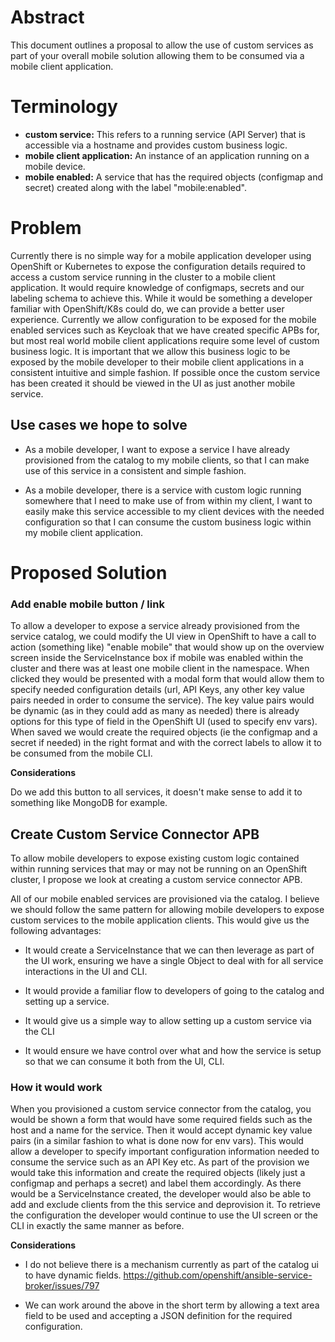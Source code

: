 # Abstract

This document outlines a proposal to allow the use of custom services as part of your overall mobile solution allowing them to be consumed via a mobile client application.


# Terminology

- **custom service:** This refers to a running service (API Server) that is accessible via a hostname and provides custom business logic.
- **mobile client application:** An instance of an application running on a mobile device.
- **mobile enabled:** A service that has the required objects (configmap and secret) created along with the label "mobile:enabled".

# Problem

Currently there is no simple way for a mobile application developer using OpenShift or Kubernetes to expose the configuration details required to access a custom service running in the cluster to a mobile client application. 
It would require knowledge of configmaps, secrets and our labeling schema to achieve this.
While it would be something a developer familiar with OpenShift/K8s could do, we can provide a better user experience.
Currently we allow configuration to be exposed for the mobile enabled services such as Keycloak that we have created specific APBs for, but most real world mobile client applications require some level of custom business logic. It is important that we allow this business logic to be exposed by the mobile developer to their mobile client applications in a consistent intuitive and simple fashion. If possible once the custom service has been created it should be viewed in the UI as just another mobile service.

## Use cases we hope to solve
- As a mobile developer, I want to expose a service I have already provisioned from the catalog to my mobile clients, so that I can make use of this service in a consistent and simple fashion.

- As a mobile developer, there is a service with custom logic running somewhere that I need to make use of from within my client, I want to easily make this service accessible to my client devices with the needed configuration so that I can consume the custom business logic within my mobile client application.

# Proposed Solution

### Add enable mobile button / link
To allow a developer to expose a service already provisioned from the service catalog, we could modify the UI view in OpenShift to have a call
to action (something like) "enable mobile" that would show up on the overview screen inside the ServiceInstance box if mobile was enabled within the cluster and there was at least one mobile client in the namespace. When clicked they would be presented with a modal form that would allow them to specify needed configuration details (url, API Keys, any other key value pairs needed in order to consume the service). The key value pairs would be dynamic (as in they could add as many as needed) there is already options for this type of field in the OpenShift UI (used to specify env vars).
When saved we would create the required objects (ie the configmap and a secret if needed) in the right format and with the correct labels to allow it to be consumed from the mobile CLI.

**Considerations**

Do we add this button to all services, it doesn't make sense to add it to something like MongoDB for example.

## Create Custom Service Connector APB

To allow mobile developers to expose existing custom logic contained within running services that may or may not be running on an OpenShift cluster, I propose we look at creating a custom service connector APB.

All of our mobile enabled services are provisioned via the catalog. I believe we should follow the same pattern for allowing mobile developers to expose custom services to the mobile application clients. This would give us the following advantages:

- It would create a ServiceInstance that we can then leverage as part of the UI work, ensuring we have a single Object to deal with for all service interactions in the UI and CLI.

- It would provide a familiar flow to developers of going to the catalog and setting up a service. 

- It would give us a simple way to allow setting up a custom service via the CLI

- It would ensure we have control over what and how the service is setup so that we can consume it both from the UI, CLI.

### How it would work

When you provisioned a custom service connector from the catalog, you would be shown a form that would have some required fields such as the host and a name for the service. Then it would accept dynamic key value pairs (in a similar fashion to what is done now for env vars). This would allow a developer to specify important configuration information needed to consume the service such as an API Key etc. As part of the provision we would take this information and create the required objects (likely just a configmap and perhaps a secret) and label them accordingly. As there would be a ServiceInstance created, the developer would also be able to add and exclude clients from the this service and deprovision it. To retrieve the configuration the developer would continue to use the UI screen or the CLI in exactly the same manner as before.

**Considerations**

- I do not believe there is a mechanism currently as part of the catalog ui to have dynamic fields.
https://github.com/openshift/ansible-service-broker/issues/797

- We can work around the above in the short term by allowing a text area field to be used and accepting a JSON definition for the required configuration.

